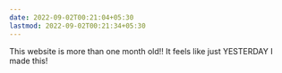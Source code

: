 ```yaml
---
date: 2022-09-02T00:21:04+05:30
lastmod: 2022-09-02T00:21:34+05:30
---
```


This website is more than one month old!! It feels like just YESTERDAY I made this!
